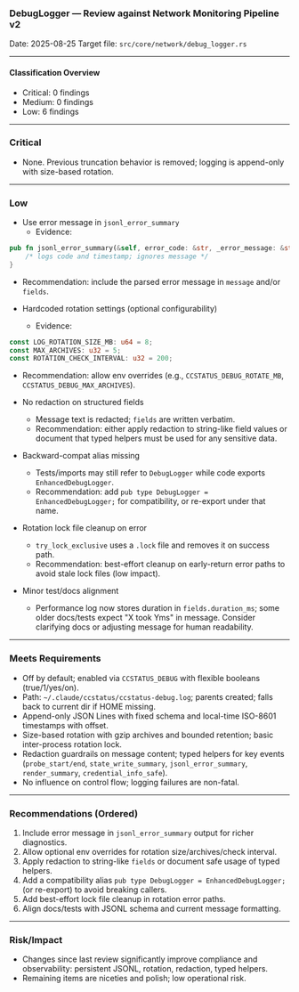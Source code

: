 ### DebugLogger — Review against Network Monitoring Pipeline v2

Date: 2025-08-25
Target file: `src/core/network/debug_logger.rs`

---

#### Classification Overview
- Critical: 0 findings
- Medium: 0 findings
- Low: 6 findings

---

### Critical
- None. Previous truncation behavior is removed; logging is append-only with size-based rotation.

---

### Low
- Use error message in `jsonl_error_summary`
  - Evidence:
```337:345:src/core/network/debug_logger.rs
pub fn jsonl_error_summary(&self, error_code: &str, _error_message: &str, timestamp: &str) {
    /* logs code and timestamp; ignores message */
}
```
  - Recommendation: include the parsed error message in `message` and/or `fields`.

- Hardcoded rotation settings (optional configurability)
  - Evidence:
```16:20:src/core/network/debug_logger.rs
const LOG_ROTATION_SIZE_MB: u64 = 8;
const MAX_ARCHIVES: u32 = 5;
const ROTATION_CHECK_INTERVAL: u32 = 200;
```
  - Recommendation: allow env overrides (e.g., `CCSTATUS_DEBUG_ROTATE_MB`, `CCSTATUS_DEBUG_MAX_ARCHIVES`).

- No redaction on structured fields
  - Message text is redacted; `fields` are written verbatim.
  - Recommendation: either apply redaction to string-like field values or document that typed helpers must be used for any sensitive data.

- Backward-compat alias missing
  - Tests/imports may still refer to `DebugLogger` while code exports `EnhancedDebugLogger`.
  - Recommendation: add `pub type DebugLogger = EnhancedDebugLogger;` for compatibility, or re-export under that name.

- Rotation lock file cleanup on error
  - `try_lock_exclusive` uses a `.lock` file and removes it on success path.
  - Recommendation: best-effort cleanup on early-return error paths to avoid stale lock files (low impact).

- Minor test/docs alignment
  - Performance log now stores duration in `fields.duration_ms`; some older docs/tests expect "X took Yms" in message. Consider clarifying docs or adjusting message for human readability.

---

### Meets Requirements
- Off by default; enabled via `CCSTATUS_DEBUG` with flexible booleans (true/1/yes/on).
- Path: `~/.claude/ccstatus/ccstatus-debug.log`; parents created; falls back to current dir if HOME missing.
- Append-only JSON Lines with fixed schema and local-time ISO-8601 timestamps with offset.
- Size-based rotation with gzip archives and bounded retention; basic inter-process rotation lock.
- Redaction guardrails on message content; typed helpers for key events (`probe_start/end`, `state_write_summary`, `jsonl_error_summary`, `render_summary`, `credential_info_safe`).
- No influence on control flow; logging failures are non-fatal.

---

### Recommendations (Ordered)
1. Include error message in `jsonl_error_summary` output for richer diagnostics.
2. Allow optional env overrides for rotation size/archives/check interval.
3. Apply redaction to string-like `fields` or document safe usage of typed helpers.
4. Add a compatibility alias `pub type DebugLogger = EnhancedDebugLogger;` (or re-export) to avoid breaking callers.
5. Add best-effort lock file cleanup in rotation error paths.
6. Align docs/tests with JSONL schema and current message formatting.

---

### Risk/Impact
- Changes since last review significantly improve compliance and observability: persistent JSONL, rotation, redaction, typed helpers.
- Remaining items are niceties and polish; low operational risk.
